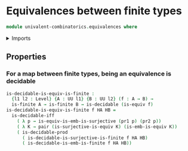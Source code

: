 # Equivalences between finite types

```agda
module univalent-combinatorics.equivalences where
```

<details><summary>Imports</summary>

```agda
open import foundation.equivalences public

open import foundation.decidable-types
open import foundation.dependent-pair-types
open import foundation.universe-levels

open import univalent-combinatorics.embeddings
open import univalent-combinatorics.finite-types
open import univalent-combinatorics.surjective-maps
```

</details>

## Properties

### For a map between finite types, being an equivalence is decidable

```agda
is-decidable-is-equiv-is-finite :
  {l1 l2 : Level} {A : UU l1} {B : UU l2} (f : A → B) →
  is-finite A → is-finite B → is-decidable (is-equiv f)
is-decidable-is-equiv-is-finite f HA HB =
  is-decidable-iff
    ( λ p → is-equiv-is-emb-is-surjective (pr1 p) (pr2 p))
    ( λ K → pair (is-surjective-is-equiv K) (is-emb-is-equiv K))
    ( is-decidable-prod
      ( is-decidable-is-surjective-is-finite f HA HB)
      ( is-decidable-is-emb-is-finite f HA HB))
```
